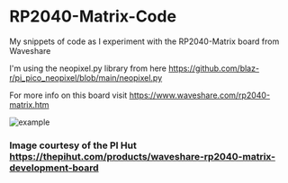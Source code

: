# RP2040-Matrix-Code

My snippets of code as I experiment with the RP2040-Matrix board from Waveshare

I'm using the neopixel.py library from here https://github.com/blaz-r/pi_pico_neopixel/blob/main/neopixel.py

For more info on this board visit https://www.waveshare.com/rp2040-matrix.htm

![example](https://thepihut.com/cdn/shop/files/waveshare-rp2040-matrix-development-board-waveshare-wav-24594-40802104312003_1000x.jpg?v=1692620949)
### Image courtesy of the PI Hut https://thepihut.com/products/waveshare-rp2040-matrix-development-board

